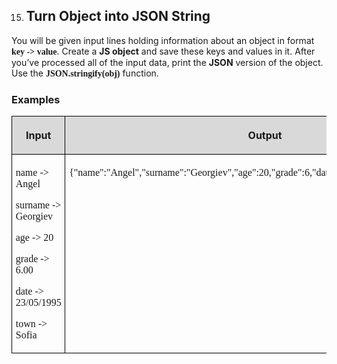 
<OL START=15>
	<LI><H2 CLASS="western">Turn Object into JSON String</H2>
</OL>
<P STYLE="margin-top: 0.06in">You will be given input lines holding
information about an object in format <FONT FACE="Consolas, serif"><B>key
-&gt; value</B></FONT>. Create a <B>JS object</B> and save these keys
and values in it. After you’ve processed all of the input data,
print the <B>JSON</B> version of the object. Use the
<FONT FACE="Consolas, serif"><B>JSON.stringify(obj)</B></FONT>
function.</P>
<H3 CLASS="western">Examples</H3>
<TABLE WIDTH=679 CELLPADDING=4 CELLSPACING=0>
	<COL WIDTH=178>
	<COL WIDTH=482>
	<TR VALIGN=TOP>
		<TD WIDTH=178 BGCOLOR="#d9d9d9" STYLE="border: 1px solid #00000a; padding-top: 0.04in; padding-bottom: 0.04in; padding-left: 0.06in; padding-right: 0.06in">
			<P ALIGN=CENTER><B>Input</B></P>
		</TD>
		<TD WIDTH=482 BGCOLOR="#d9d9d9" STYLE="border: 1px solid #00000a; padding-top: 0.04in; padding-bottom: 0.04in; padding-left: 0.06in; padding-right: 0.06in">
			<P ALIGN=CENTER><B>Output</B></P>
		</TD>
	</TR>
	<TR VALIGN=TOP>
		<TD WIDTH=178 STYLE="border: 1px solid #00000a; padding-top: 0.04in; padding-bottom: 0.04in; padding-left: 0.06in; padding-right: 0.06in">
			<P STYLE="margin-bottom: 0in"><FONT FACE="Consolas, serif">name -&gt;
			Angel</FONT></P>
			<P STYLE="margin-bottom: 0in"><FONT FACE="Consolas, serif">surname
			-&gt; Georgiev</FONT></P>
			<P STYLE="margin-bottom: 0in"><FONT FACE="Consolas, serif">age -&gt;
			20</FONT></P>
			<P STYLE="margin-bottom: 0in"><FONT FACE="Consolas, serif">grade
			-&gt; 6.00</FONT></P>
			<P STYLE="margin-bottom: 0in"><FONT FACE="Consolas, serif">date -&gt;
			23/05/1995</FONT></P>
			<P><FONT FACE="Consolas, serif">town -&gt; Sofia</FONT></P>
		</TD>
		<TD WIDTH=482 STYLE="border: 1px solid #00000a; padding-top: 0.04in; padding-bottom: 0.04in; padding-left: 0.06in; padding-right: 0.06in">
			<P ALIGN=JUSTIFY><FONT FACE="Consolas, serif">{&quot;name&quot;:&quot;Angel&quot;,&quot;surname&quot;:&quot;Georgiev&quot;,&quot;age&quot;:20,&quot;grade&quot;:6,&quot;date&quot;:&quot;19/05/1995&quot;,&quot;town&quot;:&quot;Sofia&quot;}</FONT></P>
		</TD>
	</TR>
</TABLE>